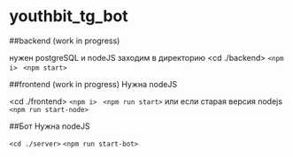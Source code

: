 # youthbit_tg_bot

##backend (work in progress)

нужен postgreSQL и nodeJS
заходим в директорию
<cd ./backend>
`<npm i> `
`<npm start>`

##frontend (work in progress)
Нужна nodeJS

<cd ./frontend>
`<npm i> `
`<npm run start>`
или если старая версия nodejs
`<npm run start-node> `


##Бот
Нужна nodeJS 

`<cd ./server>`
`<npm run start-bot>
`
